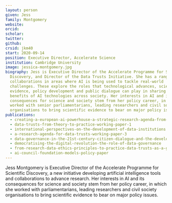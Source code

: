 ```yaml
---
layout: person
given: Jess
family: Montgomery
website: 
orcid: 
scholar: 
twitter: 
github: 
crsid: jkm40
start: 2020-09-14
position: Executive Director, Accelerate Science
institution: Cambridge University
image: jessica-montgomery.jpg
biography: Jess is Executive Director of the Accelerate Programme for Scientific
  Discovery, and Director of the Data Trusts Initiative. She has a range of
  collaborations in areas where AI is being used to tackle real-world
  challenges. These explore the roles that technological advances, scientific
  evidence, policy development and public dialogue can play in sharing the
  benefits of AI technologies across society. Her interests in AI and its
  consequences for science and society stem from her policy career, in which she
  worked with senior parliamentarians, leading researchers and civil society
  organisations to bring scientific evidence to bear on major policy issues.
publications:
  - creating-a-european-ai-powerhouse-a-strategic-research-agenda-from-the-european-learning-and-intelligent-systems-excellence-elise-consortium
  - data-trusts-from-theory-to-practice-working-paper-1
  - international-perspectives-on-the-development-of-data-institutions
  - a-research-agenda-for-data-trusts-working-paper-3
  - data-governance-in-the-21st-century-citizen-dialogue-and-the-development-of-data-trusts
  - democratising-the-digital-revolution-the-role-of-data-governance
  - from-research-data-ethics-principles-to-practice-data-trusts-as-a-governance-tool
  - ai-council-foundation-models-policy-paper
---
```


Jess Montgomery is Executive Director of the Accelerate Programme for Scientific Discovery, a new initiative developing artificial intelligence tools and collaborations to advance research. Her interests in AI and its consequences for science and society stem from her policy career, in which she worked with parliamentarians, leading researchers and civil society organisations to bring scientific evidence to bear on major policy issues.
